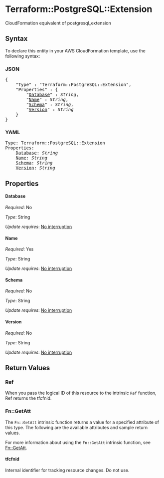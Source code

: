 # Terraform::PostgreSQL::Extension

CloudFormation equivalent of postgresql_extension

## Syntax

To declare this entity in your AWS CloudFormation template, use the following syntax:

### JSON

<pre>
{
    "Type" : "Terraform::PostgreSQL::Extension",
    "Properties" : {
        "<a href="#database" title="Database">Database</a>" : <i>String</i>,
        "<a href="#name" title="Name">Name</a>" : <i>String</i>,
        "<a href="#schema" title="Schema">Schema</a>" : <i>String</i>,
        "<a href="#version" title="Version">Version</a>" : <i>String</i>
    }
}
</pre>

### YAML

<pre>
Type: Terraform::PostgreSQL::Extension
Properties:
    <a href="#database" title="Database">Database</a>: <i>String</i>
    <a href="#name" title="Name">Name</a>: <i>String</i>
    <a href="#schema" title="Schema">Schema</a>: <i>String</i>
    <a href="#version" title="Version">Version</a>: <i>String</i>
</pre>

## Properties

#### Database

_Required_: No

_Type_: String

_Update requires_: [No interruption](https://docs.aws.amazon.com/AWSCloudFormation/latest/UserGuide/using-cfn-updating-stacks-update-behaviors.html#update-no-interrupt)

#### Name

_Required_: Yes

_Type_: String

_Update requires_: [No interruption](https://docs.aws.amazon.com/AWSCloudFormation/latest/UserGuide/using-cfn-updating-stacks-update-behaviors.html#update-no-interrupt)

#### Schema

_Required_: No

_Type_: String

_Update requires_: [No interruption](https://docs.aws.amazon.com/AWSCloudFormation/latest/UserGuide/using-cfn-updating-stacks-update-behaviors.html#update-no-interrupt)

#### Version

_Required_: No

_Type_: String

_Update requires_: [No interruption](https://docs.aws.amazon.com/AWSCloudFormation/latest/UserGuide/using-cfn-updating-stacks-update-behaviors.html#update-no-interrupt)

## Return Values

### Ref

When you pass the logical ID of this resource to the intrinsic `Ref` function, Ref returns the tfcfnid.

### Fn::GetAtt

The `Fn::GetAtt` intrinsic function returns a value for a specified attribute of this type. The following are the available attributes and sample return values.

For more information about using the `Fn::GetAtt` intrinsic function, see [Fn::GetAtt](https://docs.aws.amazon.com/AWSCloudFormation/latest/UserGuide/intrinsic-function-reference-getatt.html).

#### tfcfnid

Internal identifier for tracking resource changes. Do not use.

